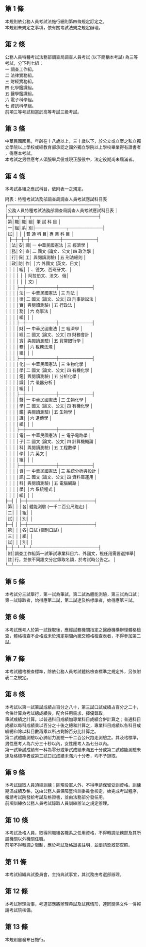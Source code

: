 第 1 條
-------
本規則依公務人員考試法施行細則第四條規定訂定之。  
本規則未規定之事項，依有關考試法規之規定辦理。

第 2 條
-------
公務人員特種考試法務部調查局調查人員考試 (以下簡稱本考試) 為三等  
考試，分下列七組：  
一  調查工作組。  
二  法律實務組。  
三  財經實務組。  
四  化學鑑識組。  
五  醫學鑑識組。  
六  電子科學組。  
七  資訊科學組。  
前項三等考試相當於高等考試三級考試。

第 3 條
-------
中華民國國民，年齡在十八歲以上，三十歲以下，於公立或立案之私立獨  
立學院以上學校或經教育部承認之國外獨立學院以上學校畢業得有證書者  
，得應本考試。  
本考試之男性應考人須服畢兵役或現正服役中，法定役期尚未屆滿者。

第 4 條
-------
本考試各組之應試科目，依附表一之規定。  
  
附表：特種考試法務部調查局調查人員考試應試科目表  
┌──────────────────────────────┐  
│公務人員特種考試法務部調查局調查人員考試應試科目表          │  
├─┬─┬─┬─┬──────────────────────┤  
│第│職│職│組│  筆      試           科      目           │  
│一│組│系│別├──────────┬───────────┤  
│試│  │  │  │普    通    科    目│專    業    科    目  │  
│  ├─┼─┼─┼──────────┼───────────┤  
│  │法│安│調│一  中華民國憲法    │三  經濟學            │  
│  │務│全│查│二  國文 (論文、公文│四  政治學            │  
│  │行│保│工│    與閱讀測驗)     │五  刑法總則          │  
│  │政│防│作│                    │六  外國文 (英文、日文│  
│  │  │  │組│                    │    、德文、西班牙文、│  
│  │  │  │  │                    │    阿拉伯文、法文、俄│  
│  │  │  │  │                    │    文)               │  
│  │  │  ├─┼──────────┼───────────┤  
│  │  │  │法│一  中華民國憲法    │三  刑法              │  
│  │  │  │律│二  國文 (論文、公文│四  刑事訴訟法        │  
│  │  │  │實│    與閱讀測驗)     │五  行政法            │  
│  │  │  │務│                    │六  商事法            │  
│  │  │  │組│                    │                      │  
│  │  │  ├─┼──────────┼───────────┤  
│  │  │  │財│一  中華民國憲法    │三  經濟學            │  
│  │  │  │經│二  國文 (論文、公文│四  財務會計          │  
│  │  │  │實│    與閱讀測驗)     │五  貨幣銀行學        │  
│  │  │  │務│                    │六  稅務法規          │  
│  │  │  │組│                    │                      │  
│  │  │  ├─┼──────────┼───────────┤  
│  │  │  │化│一  中華民國憲法    │三  生物化學          │  
│  │  │  │學│二  國文 (論文、公文│四  有機化學          │  
│  │  │  │鑑│    與閱讀測驗)     │五  分析化學          │  
│  │  │  │識│                    │六  儀器分析          │  
│  │  │  │組│                    │                      │  
│  │  │  ├─┼──────────┼───────────┤  
│  │  │  │醫│一  中華民國憲法    │三  生物化學          │  
│  │  │  │學│二  國文 (論文、公文│四  有機化學          │  
│  │  │  │鑑│    與閱讀測驗)     │五  生物學            │  
│  │  │  │識│                    │六  遺傳學            │  
│  │  │  │組│                    │                      │  
│  │  │  ├─┼──────────┼───────────┤  
│  │  │  │電│一  中華民國憲法    │三  電子電路學        │  
│  │  │  │子│二  國文 (論文、公文│四  計算機概論        │  
│  │  │  │科│    與閱讀測驗)     │五  工程數學          │  
│  │  │  │學│                    │六  英文              │  
│  │  │  │組│                    │                      │  
│  │  │  ├─┼──────────┼───────────┤  
│  │  │  │資│一  中華民國憲法    │三  系統分析與設計    │  
│  │  │  │訊│二  國文 (論文、公文│四  資料庫運用        │  
│  │  │  │科│    與閱讀測驗)     │五  電腦網路          │  
│  │  │  │學│                    │六  系統程式          │  
│  │  │  │組│                    │                      │  
├─┤  │  ├─┼──────────┴───────────┤  
│第│  │  │各│體能測驗 (一千二百公尺跑走)                 │  
│二│  │  │組│                                            │  
│試│  │  │別│                                            │  
├─┤  │  ├─┼──────────────────────┤  
│第│  │  │各│口試 (個別口試)                             │  
│三│  │  │組│                                            │  
│試│  │  │別│                                            │  
├─┼─┴─┴─┴──────────────────────┤  
│附│調查工作組第一試筆試專業科目六、外國文，視任用需要選擇舉│  
│註│行，並依不同語文分定錄取名額，於考試時公告之。          │  
└─┴────────────────────────────┘

第 5 條
-------
本考試分三試舉行，第一試為筆試，第二試為體能測驗，第三試為口試；  
第一試錄取者，始得應第二試，第二試達及格標準者，始得應第三試。

第 6 條
-------
本考試應考人於第一試錄取後，應經試務機關指定之醫療機構辦理體格檢  
查，體格檢查不合格或未於規定期間內繳交體格檢查表者，不得參加第二  
試。

第 7 條
-------
本考試體格檢查標準，除依公務人員考試體格檢查標準之規定外，另依附  
表二之規定。

第 8 條
-------
本考試以第一試筆試成績占百分之八十，第三試口試成績占百分之二十，  
合併計算為考試總成績後，配合任用需求，擇優錄取。  
筆試成績之計算，以普通科目成績加專業科目成績合併計算之；普通科目  
成績以每科成績乘以百分之十後之總和計算之，專業科目成績以各科目成  
績總和除以科目數再乘以所占剩餘百分比計算之。  
第二試體能測驗以心肺耐力測驗一千二百公尺跑走測驗之。其及格標準，  
男性應考人為六分三十秒以內，女性應考人為七分以內。  
第一試筆試成績有一科為零分或筆試成績未滿五十分或第二試體能測驗未  
達及格標準者或第三試口試成績未滿六十分者，均不予錄取。

第 9 條
-------
本考試錄取人員須經訓練；除現役軍人外，不得申請保留受訓資格。訓練  
期滿成績及格，送由公務人員保障暨培訓委員會核定，始完成考試程序，  
報請考試院發給考試及格證書，並由法務部分發任用。  
前項訓練依公務人員考試錄取人員訓練辦法之規定辦理。

第 10 條
--------
本考試及格人員，取得同職組各職系之任用資格，不得轉調法務部及其所  
屬機關以外機關任職。  
前項不得轉調之限制，應於考試及格證書註明，並函請銓敘部查照。

第 11 條
--------
本考試組織典試委員會，主持典試事宜，其試務由考選部辦理。

第 12 條
--------
本考試辦理竣事，考選部應將辦理典試及試務情形，連同關係文件一併報  
請考試院核備。

第 13 條
--------
本規則自發布日施行。

